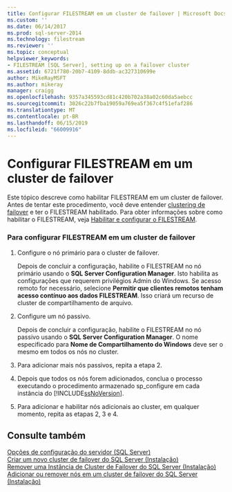 ```yaml
---
title: Configurar FILESTREAM em um cluster de failover | Microsoft Docs
ms.custom: ''
ms.date: 06/14/2017
ms.prod: sql-server-2014
ms.technology: filestream
ms.reviewer: ''
ms.topic: conceptual
helpviewer_keywords:
- FILESTREAM [SQL Server], setting up on a failover cluster
ms.assetid: 6721f780-20b7-4109-8ddb-ac327310699e
author: MikeRayMSFT
ms.author: mikeray
manager: craigg
ms.openlocfilehash: 9357a345593cd81c420b702a38a02c60da5aebcc
ms.sourcegitcommit: 3026c22b7fba19059a769ea5f367c4f51efaf286
ms.translationtype: MT
ms.contentlocale: pt-BR
ms.lasthandoff: 06/15/2019
ms.locfileid: "66009916"
---
```

# <a name="set-up-filestream-on-a-failover-cluster"></a>Configurar FILESTREAM em um cluster de failover
  Este tópico descreve como habilitar FILESTREAM em um cluster de failover. Antes de tentar este procedimento, você deve entender [clustering de failover](../../sql-server/failover-clusters/windows/always-on-failover-cluster-instances-sql-server.md) e ter o FILESTREAM habilitado. Para obter informações sobre como habilitar o FILESTREAM, veja [Habilitar e configurar o FILESTREAM](enable-and-configure-filestream.md).  
  
### <a name="to-set-up-filestream-on-a-failover-cluster"></a>Para configurar FILESTREAM em um cluster de failover  
  
1.  Configure o nó primário para o cluster de failover.  
  
     Depois de concluir a configuração, habilite o FILESTREAM no nó primário usando o **SQL Server Configuration Manager**. Isto habilita as configurações que requerem privilégios Admin do Windows. Se acesso remoto for necessário, selecione **Permitir que clientes remotos tenham acesso contínuo aos dados FILESTREAM**. Isso criará um recurso de cluster de compartilhamento de arquivo.  
  
2.  Configure um nó passivo.  
  
     Depois de concluir a configuração, habilite o FILESTREAM no nó passivo usando o **SQL Server Configuration Manager**. O nome especificado para **Nome de Compartilhamento do Windows** deve ser o mesmo em todos os nós no cluster.  
  
3.  Para adicionar mais nós passivos, repita a etapa 2.  
  
4.  Depois que todos os nós forem adicionados, conclua o processo executando o procedimento armazenado sp_configure em cada instância do [!INCLUDE[ssNoVersion](../../includes/ssnoversion-md.md)].  
  
5.  Para adicionar e habilitar nós adicionais ao cluster, em qualquer momento, repita as etapas 2, 3 e 4.  
  
## <a name="see-also"></a>Consulte também  
 [Opções de configuração do servidor &#40;SQL Server&#41;](../../database-engine/configure-windows/server-configuration-options-sql-server.md)   
 [Criar um novo cluster de failover do SQL Server &#40;Instalação&#41;](../../sql-server/failover-clusters/install/create-a-new-sql-server-failover-cluster-setup.md)   
 [Remover uma Instância de Cluster de Failover do SQL Server &#40;Instalação&#41;](../../sql-server/failover-clusters/install/remove-a-sql-server-failover-cluster-instance-setup.md)   
 [Adicionar ou remover nós em um cluster de failover do SQL Server &#40;Instalação&#41;](../../sql-server/failover-clusters/install/add-or-remove-nodes-in-a-sql-server-failover-cluster-setup.md)  
  
  

